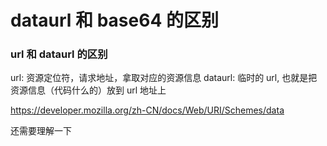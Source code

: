 # dataurl 和 base64 的区别

### url 和 dataurl 的区别

url: 资源定位符，请求地址，拿取对应的资源信息
dataurl: 临时的 url, 也就是把资源信息（代码什么的）放到 url 地址上

https://developer.mozilla.org/zh-CN/docs/Web/URI/Schemes/data

还需要理解一下
